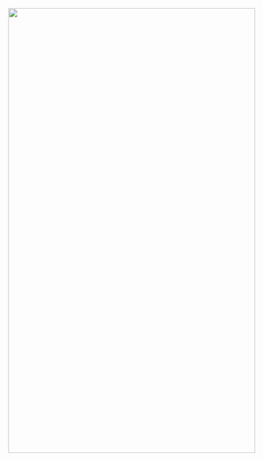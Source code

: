 <html>
<head>
  <img src="Desktop/GitHub Files/R6Stats/image" width="500" height="900">
</head>
<body>
</body>
</html>
